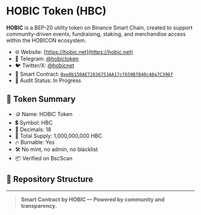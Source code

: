 # HOBIC Token (HBC)

**HOBIC** is a BEP-20 utility token on Binance Smart Chain, created to support community-driven events, fundraising, staking, and merchandise access within the HOBICON ecosystem.

- 🌐 Website: [https://hobic.net](https://hobic.net)
- 📢 Telegram: [@hobictoken](https://t.me/hobictoken)
- 🐦 Twitter/X: [@hobicnet](https://x.com/hobicnet)
- 🔗 Smart Contract: [`0xe8b150AE72836753AA17cf659Bf840c40a7C396f`](https://bscscan.com/address/0xe8b150AE72836753AA17cf659Bf840c40a7C396f)
- 🔐 Audit Status: In Progress

## 🔧 Token Summary

- 🪙 Name: HOBIC Token  
- 💲 Symbol: HBC  
- 🔢 Decimals: 18  
- 🔁 Total Supply: 1,000,000,000 HBC  
- 🔥 Burnable: Yes  
- 🛠️ No mint, no admin, no blacklist  
- 📦 Verified on BscScan  

## 📁 Repository Structure

---

> **Smart Contract by HOBIC — Powered by community and transparency.**
